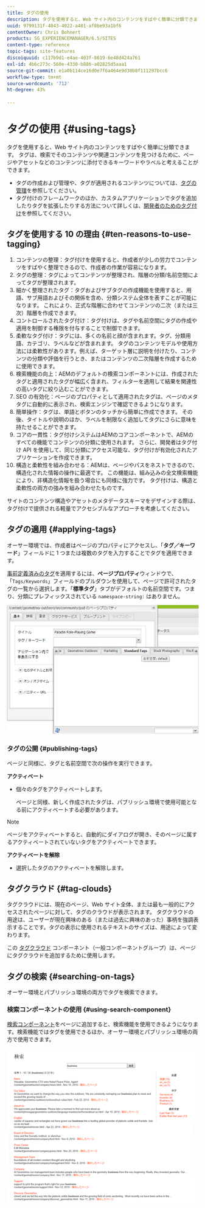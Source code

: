 ```yaml
---
title: タグの使用
description: タグを使用すると、Web サイト内のコンテンツをすばやく簡単に分類できます。 タグは、検索でそのコンテンツや関連コンテンツを見つけるために、ページやアセットなどのコンテンツに添付できるキーワードやラベルと考えることができます。
uuid: 9799131f-4043-4022-a401-af8be93a1bf6
contentOwner: Chris Bohnert
products: SG_EXPERIENCEMANAGER/6.5/SITES
content-type: reference
topic-tags: site-features
discoiquuid: c117b9d1-e4ae-403f-8619-6e48d424a761
exl-id: 4b6c273c-560e-4330-b886-a02825d5aaa1
source-git-commit: e1a0b114ce16d0e7f6a464e9d30b8f111297bcc6
workflow-type: tm+mt
source-wordcount: '712'
ht-degree: 43%

---
```


# タグの使用 {#using-tags}

タグを使用すると、Web サイト内のコンテンツをすばやく簡単に分類できます。 タグは、検索でそのコンテンツや関連コンテンツを見つけるために、ページやアセットなどのコンテンツに添付できるキーワードやラベルと考えることができます。

* タグの作成および管理や、タグが適用されるコンテンツについては、[タグの管理](/help/sites-administering/tags.md)を参照してください。
* タグ付けのフレームワークのほか、カスタムアプリケーションでタグを追加したりタグを拡張したりする方法について詳しくは、[開発者のためのタグ付け](/help/sites-developing/tags.md)を参照してください。

## タグを使用する 10 の理由 {#ten-reasons-to-use-tagging}

1. コンテンツの整理：タグ付けを使用すると、作成者が少しの労力でコンテンツをすばやく整理できるので、作成者の作業が容易になります。
1. タグの整理：タグによってコンテンツが整理され、階層の分類/名前空間によってタグが整理されます。
1. 細かく整理されたタグ：タグおよびサブタグの作成機能を使用すると、用語、サブ用語およびその関係を含め、分類システム全体を表すことが可能になります。 これにより、正式な階層に合わせてコンテンツの二次（または三次）階層を作成できます。
1. コントロールされたタグ付け：タグ付けは、タグや名前空間にタグの作成や適用を制御する権限を付与することで制御できます。
1. 柔軟なタグ付け：タグには、多くの名前と顔が含まれます。タグ、分類用語、カテゴリ、ラベルなどが含まれます。 タグのコンテンツモデルや使用方法には柔軟性があります。例えば、ターゲット層に説明を付けたり、コンテンツの分類や評価を行うとき、またはコンテンツの二次階層を作成するために使用できます。
1. 検索機能の向上：AEMのデフォルトの検索コンポーネントには、作成されたタグと適用されたタグが幅広く含まれ、フィルターを適用して結果を関連性の高いタグに絞り込むことができます。
1. SEO の有効化：ページのプロパティとして適用されたタグは、ページのメタタグに自動的に表示され、検索エンジンで確認できるようになります。
1. 簡単操作：タグは、単語とボタンのタッチから簡単に作成できます。 その後、タイトルや説明のほか、ラベルを制限なく追加してタグにさらに意味を持たせることができます。
1. コアの一貫性：タグ付けシステムはAEMのコアコンポーネントで、AEMのすべての機能でコンテンツの分類に使用されます。 さらに、開発者はタグ付け API を使用して、同じ分類にアクセス可能な、タグ付けが有効化されたアプリケーションを作成できます。
1. 構造と柔軟性を組み合わせる：AEMは、ページやパスをネストできるので、構造化された情報の操作に最適です。 この機能は、組み込みの全文検索機能により、非構造化情報を扱う場合にも同様に強力です。 タグ付けは、構造と柔軟性の両方の強みを組み合わせたものです。

サイトのコンテンツ構造やアセットのメタデータスキーマをデザインする際は、タグ付けで提供される軽量でアクセシブルなアプローチを考慮してください。

## タグの適用 {#applying-tags}

オーサー環境では、作成者はページのプロパティにアクセスし、「**タグ／キーワード**」フィールドに 1 つまたは複数のタグを入力することでタグを適用できます。

[事前定義済みのタグ](/help/sites-administering/tags.md)を適用するには、**ページプロパティ**&#x200B;ウィンドウで、「`Tags/Keywords`」フィールドのプルダウンを使用して、ページで許可されたタグの一覧から選択します。「**標準タグ**」タブがデフォルトの名前空間です。つまり、分類にプレフィックスされている `namespace-string:` はありません。

![chlimage_1-2](assets/chlimage_1-2a.png)

### タグの公開 {#publishing-tags}

ページと同様に、タグと名前空間で次の操作を実行できます。

**アクティベート**

* 個々のタグをアクティベートします。

   ページと同様、新しく作成されたタグは、パブリッシュ環境で使用可能となる前にアクティベートする必要があります。

>[!NOTE]
>
>ページをアクティベートすると、自動的にダイアログが開き、そのページに属するアクティベートされていないタグをアクティベートできます。

**アクティベートを解除**

* 選択したタグのアクティベートを解除します。

## タグクラウド {#tag-clouds}

タグクラウドには、現在のページ、Web サイト全体、または最も一般的にアクセスされたページに対して、タグのクラウドが表示されます。 タグクラウドの用途は、ユーザーが現在興味のある（または過去に興味のあった）事柄を強調表示することです。タグの表示に使用されるテキストのサイズは、用途によって変わります。

この [タグクラウド](/help/sites-classic-ui-authoring/classic-page-author-edit-mode.md#tag-cloud) コンポーネント（一般コンポーネントグループ）は、ページにタグクラウドを追加するために使用します。

## タグの検索 {#searching-on-tags}

オーサー環境とパブリッシュ環境の両方でタグを検索できます。

### 検索コンポーネントの使用 {#using-search-component}

[検索コンポーネント](/help/sites-classic-ui-authoring/classic-page-author-edit-mode.md#search)をページに追加すると、検索機能を使用できるようになります。検索機能ではタグを使用できるほか、オーサー環境とパブリッシュ環境の両方で使用できます。

![chlimage_1-3](assets/chlimage_1-3a.png)
